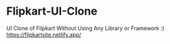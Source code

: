 # Flipkart-UI-Clone
UI Clone of Flipkart Without Using Any Library or Framework :)
<br>
https://flipkartsite.netlify.app/
